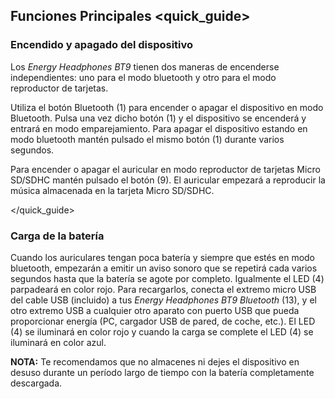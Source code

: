 ## Funciones Principales <quick_guide>

### Encendido y apagado del dispositivo

Los *Energy Headphones BT9* tienen dos maneras de encenderse independientes: uno para el modo bluetooth y otro para el modo reproductor de tarjetas.

Utiliza el botón Bluetooth (1) para encender o apagar el dispositivo en modo Bluetooth. Pulsa una vez dicho botón (1) y el dispositivo se encenderá y entrará en modo emparejamiento. Para apagar el dispositivo estando en modo bluetooth mantén pulsado el mismo botón (1) durante varios segundos.

Para encender o apagar el auricular en modo reproductor de tarjetas Micro SD/SDHC mantén pulsado el botón (9). El auricular empezará a reproducir la música almacenada en la tarjeta Micro SD/SDHC.

</quick_guide>

### Carga de la batería

Cuando los auriculares tengan poca batería y siempre que estés en modo bluetooth, empezarán a emitir un aviso sonoro que se repetirá cada varios segundos hasta que la batería se agote por completo. Igualmente el LED (4) parpadeará en color rojo. Para recargarlos, conecta el extremo micro USB del cable USB (incluido) a tus *Energy Headphones BT9 Bluetooth* (13), y el otro extremo USB a cualquier otro aparato con puerto USB que pueda proporcionar energía (PC, cargador USB de pared, de coche, etc.). El LED (4) se iluminará en color rojo y cuando la carga se complete el LED (4) se iluminará en color azul.

**NOTA:** Te recomendamos que no almacenes ni dejes el dispositivo en desuso durante un período largo de tiempo con la batería completamente descargada.
